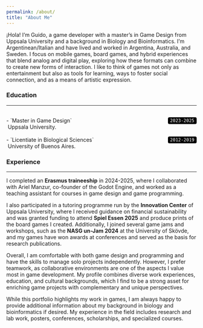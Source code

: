 ```yaml
---
permalink: /about/
title: "About Me"
---
```


¡Hola! I’m Guido, a game developer with a master’s in Game Design from Uppsala University and a background in Biology and Bioinformatics. I’m Argentinean/Italian and have lived and worked in Argentina, Australia, and Sweden. I focus on mobile games, board games, and hybrid experiences that blend analog and digital play, exploring how these formats can combine to create new forms of interaction. I like to think of games not only as entertainment but also as tools for learning, ways to foster social connection, and as a means of artistic expression.

### Education
---
<br>
- `Master in Game Design` <code style="float: right; background:black; color:white; padding:2px 6px; border-radius:4px;">2023-2025</code><br>
&nbsp;Uppsala University.
<br>
<br>
- `Licentiate in Biological Sciences` <code style="float: right; background:black; color:white; padding:2px 6px; border-radius:4px;">2012-2019</code><br>
&nbsp;University of Buenos Aires.
<br>

### Experience
---
I completed an **Erasmus traineeship** in 2024-2025, where I collaborated with Ariel Manzur, co-founder of the Godot Engine, and worked as a teaching assistant for courses in game design and game programming.

I also participated in a tutoring programme run by the **Innovation Center** of Uppsala University, where I received guidance on financial sustainability and was granted funding to attend **Spiel Essen 2025** and produce prints of the board games I created. Additionally, I joined several game jams and workshops, such as the **NASG un-Jam 2024** at the University of Skövde, and my games have won awards at conferences and served as the basis for research publications.

Overall, I am comfortable with both game design and programming and have the skills to manage solo projects independently. However, I prefer teamwork, as collaborative environments are one of the aspects I value most in game development. My profile combines diverse work experiences, education, and cultural backgrounds, which I find to be a strong asset for enriching game projects with complementary and unique perspectives.

While this portfolio highlights my work in games, I am always happy to provide additional information about my background in biology and bioinformatics if desired. My experience in the field includes research and lab work, posters, conferences, scholarships, and specialized courses.


